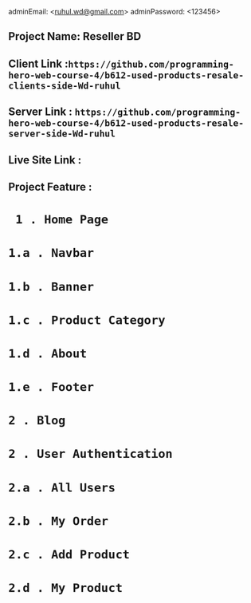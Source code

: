 adminEmail: \<ruhul.wd@gmail.com\>
adminPassword: \<123456\>



## Project Name: Reseller BD

## Client Link :` https://github.com/programming-hero-web-course-4/b612-used-products-resale-clients-side-Wd-ruhul  `

## Server Link : ` https://github.com/programming-hero-web-course-4/b612-used-products-resale-server-side-Wd-ruhul `

## Live Site Link : `   `

## Project Feature :

# ` 1 . Home Page`
# ` 1.a . Navbar  `
# ` 1.b . Banner  `
# ` 1.c . Product Category  `
# ` 1.d . About  `
# ` 1.e . Footer `
# ` 2 . Blog `
# ` 2 . User Authentication  `
# ` 2.a . All Users `
# ` 2.b . My Order  `
# ` 2.c . Add Product  `
# ` 2.d . My Product `


